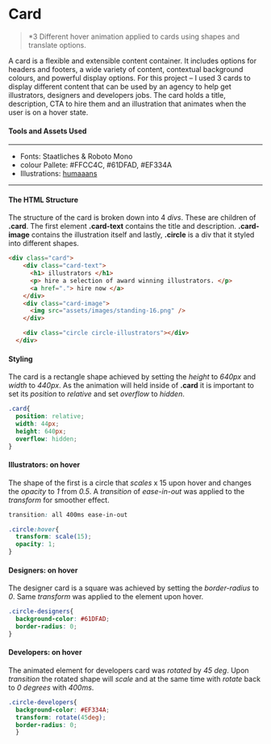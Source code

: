 # Card

>*3 Different hover animation applied to cards using shapes and translate options. 

A card is a flexible and extensible content container. It includes options for headers and footers, a wide variety of content, contextual background colours, and powerful display options.
For this project – I used 3 cards to display different content that can be used by an agency to help get illustrators, designers and developers jobs. 
The card holds a title, description, CTA to hire them and an illustration that animates when the user is on a hover state. 



#### Tools and Assets Used
---

- Fonts: Staatliches & Roboto Mono
- colour Pallete: #FFCC4C, #61DFAD, #EF334A
- Illustrations: [humaaans](https://www.humaaans.com/)

---

#### The HTML Structure
The structure of the card is broken down into 4 *divs*. These are children of **.card**. 
The first element **.card-text** contains the title and description. **.card-image** contains the illustration itself and lastly, **.circle** is a div that it styled into different shapes.

```html
<div class="card">
    <div class="card-text">
      <h1> illustrators </h1>
      <p> hire a selection of award winning illustrators. </p>
      <a href="."> hire now </a>
    </div>
    <div class="card-image">
      <img src="assets/images/standing-16.png" />
    </div>

    <div class="circle circle-illustrators"></div>
  </div>
```

#### Styling 
The card is a rectangle shape achieved by setting the *height* to *640px* and *width* to *440px*. As the animation will held inside of **.card** it is important to set its *position* to *relative* and set *overflow* to *hidden*.

```css
.card{
  position: relative;
  width: 44px;
  height: 640px;
  overflow: hidden;
}
```
#### Illustrators: on hover
The shape of the first is a circle that *scales* x 15 upon hover and changes the *opacity* to *1* from *0.5*. A *transition* of *ease-in-out* was applied to the *transform* for smoother effect.

``` css
transition: all 400ms ease-in-out

```

``` css
.circle:hover{
  transform: scale(15);
  opacity: 1;
}
```

#### Designers: on hover
The designer card is a square was achieved by setting the *border-radius* to *0*. Same *transform* was applied to the element upon hover. 

``` css
.circle-designers{
  background-color: #61DFAD;
  border-radius: 0;
}

```

#### Developers: on hover
The animated element for developers card was *rotated* by *45 deg*. Upon *transition* the rotated shape will *scale* and at the same time with *rotate* back to *0 degrees* with *400ms*.

``` css
.circle-developers{
  background-color: #EF334A;
  transform: rotate(45deg);
  border-radius: 0;
  }
```













